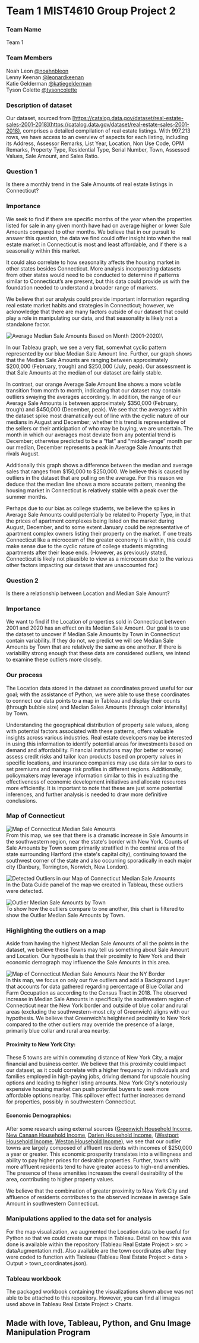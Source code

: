 # Team 1 MIST4610 Group Project 2

### Team Name
Team 1

### Team Members
Noah Leon [@noahnbleon](https://github.com/noahnbleon)\
Lenny Keenan [@leonardkeenan](https://github.com/LeonardKeenan)\
Katie Gelderman [@katiegelderman](https://github.com/Katiegelderman)\
Tyson Colette [@tysoncolette](https://github.com/tysoncolette)

### Description of dataset
Our dataset, sourced from [https://catalog.data.gov/dataset/real-estate-sales-2001-2018](https://catalog.data.gov/dataset/real-estate-sales-2001-2018), comprises a detailed compilation of real estate listings. With 997,213 rows, we have access to an overview of aspects for each listing, including its Address, Assessor Remarks, List Year, Location, Non Use Code, OPM Remarks, Property Type, Residential Type, Serial Number, Town, Assessed Values, Sale Amount, and Sales Ratio.

### Question 1
Is there a monthly trend in the Sale Amounts of real estate listings in Connecticut?

### Importance

We seek to find if there are specific months of the year when the properties listed for sale in any given month have had on average higher or lower Sale Amounts compared to other months. We believe that in our pursuit to answer this question, the data we find could offer insight into when the real estate market in Connecticut is most and least affordable, and if there is a seasonality within this market.

It could also correlate to how seasonality affects the housing market in other states besides Connecticut. More analysis incorporating datasets from other states would need to be conducted to determine if patterns similar to Connecticut’s are present, but this data could provide us with the foundation needed to understand a broader range of markets.

We believe that our analysis could provide important information regarding real estate market habits and strategies in Connecticut; however, we acknowledge that there are many factors outside of our dataset that could play a role in manipulating our data, and that seasonality is likely not a standalone factor.

![Average Median Sale Amounts Based on Month (2001-2020)](https://github.com/noahnbleon/Tableau-Real-Estate-Project/assets/124447378/78d40001-b2e2-4125-8ce8-0722f74a1047)\

In our Tableau graph, we see a very flat, somewhat cyclic pattern represented by our blue Median Sale Amount line. Further, our graph shows that the Median Sale Amounts are ranging between approximately $200,000 (February, trough) and $250,000 (July, peak). Our assessment is that Sale Amounts at the median of our dataset are fairly stable.

In contrast, our orange Average Sale Amount line shows a more volatile transition from month to month, indicating that our dataset may contain outliers swaying the averages accordingly. In addition, the range of our Average Sale Amounts is between approximately $350,000 (February, trough) and $450,000 (December, peak). We see that the averages within the dataset spike most dramatically out of line with the cyclic nature of our medians in August and December; whether this trend is representative of the sellers or their anticipation of who may be buying, we are uncertain. The month in which our averages most deviate from any potential trend is December; otherwise predicted to be a “flat” and “middle-range” month per our median, December represents a peak in Average Sale Amounts that rivals August.

Additionally this graph shows a difference between the median and average sales that ranges from $150,000 to $250,000. We believe this is caused by outliers in the dataset that are pulling on the average. For this reason we deduce that the median line shows a more accurate pattern, meaning the housing market in Connecticut is relatively stable with a peak over the summer months.

Perhaps due to our bias as college students, we believe the spikes in Average Sale Amounts could potentially be related to Property Type, in that the prices of apartment complexes being listed on the market during August, December, and to some extent January could be representative of apartment complex owners listing their property on the market. If one treats Connecticut like a microcosm of the greater economy it is within, this could make sense due to the cyclic nature of college students migrating apartments after their lease ends. (However, as previously stated, Connecticut is likely not plausible to view as a microcosm due to the various other factors impacting our dataset that are unaccounted for.)

### Question 2

Is there a relationship between Location and Median Sale Amount?

### Importance

We want to find if the Location of properties sold in Connecticut between 2001 and 2020 has an effect on its Median Sale Amount. Our goal is to use the dataset to uncover if Median Sale Amounts by Town in Connecticut contain variability. If they do not, we predict we will see Median Sale Amounts by Town that are relatively the same as one another. If there is variability strong enough that these data are considered outliers, we intend to examine these outliers more closely.

### Our process

The Location data stored in the dataset as coordinates proved useful for our goal; with the assistance of Python, we were able to use these coordinates to connect our data points to a map in Tableau and display their counts (through bubble size) and Median Sales Amounts (through color intensity) by Town.

Understanding the geographical distribution of property sale values, along with potential factors associated with these patterns, offers valuable insights across various industries. Real estate developers may be interested in using this information to identify potential areas for investments based on demand and affordability. Financial institutions may (for better or worse) assess credit risks and tailor loan products based on property values in specific locations, and insurance companies may use data similar to ours to set premiums and manage risk profiles in different regions. Additionally, policymakers may leverage information similar to this in evaluating the effectiveness of economic development initiatives and allocate resources more efficiently. It is important to note that these are just some potential inferences, and further analysis is needed to draw more definitive conclusions.

### Map of Connecticut
![Map of Connecticut Median Sale Amounts](https://github.com/noahnbleon/Tableau-Real-Estate-Project/assets/124447378/9b21d335-87f5-42f6-98d0-bec86abb2c9b)\
From this map, we see that there is a dramatic increase in Sale Amounts in the southwestern region, near the state's border with New York. Counts of Sale Amounts by Town seem primarily stratified in the central area of the state surrounding Hartford (the state's capital city), continuing toward the southwest corner of the state and also occurring sporadically in each major city (Danbury, Torrington, Norwich, New London).

![Detected Outliers in our Map of Connecticut Median Sale Amounts](https://github.com/noahnbleon/project2/assets/124447378/c9cf8786-359c-45d7-bd2b-07affd6498f9)\
In the Data Guide panel of the map we created in Tableau, these outliers were detected.

![Outlier Median Sale Amounts by Town](https://github.com/noahnbleon/project2/assets/124447378/b5efe4cb-a705-4791-9a74-cee6ce1558d4)\
To show how the outliers compare to one another, this chart is filtered to show the Outlier Median Sale Amounts by Town.

### Highlighting the outliers on a map
Aside from having the highest Median Sale Amounts of all the points in the dataset, we believe these Towns may tell us something about Sale Amount and Location. Our hypothesis is that their proximity to New York and their economic demograph may influence the Sale Amounts in this area.

![Map of Connecticut Median Sale Amounts Near the NY Border](https://github.com/noahnbleon/Tableau-Real-Estate-Project/assets/124447378/b5321b8b-42bf-48d7-a348-4a1150c27217)\
In this map, we focus on only our five outliers and add a Background Layer that accounts for data gathered regarding percentage of Blue Collar and Farm Occupation as according to the Census Tract in 2018. The observed increase in Median Sale Amounts in specifically the southwestern region of Connecticut near the New York border and outside of blue collar and rural areas (excluding the southwestern-most city of Greenwich) aligns with our hypothesis. We believe that Greenwich's heightened proximity to New York compared to the other outliers may override the presence of a large, primarily blue collar and rural area nearby.


#### Proximity to New York City:
These 5 towns are within commuting distance of New York City, a major financial and business center. We believe that this proximity could impact our dataset, as it could correlate with a higher frequency in individuals and families employed in high-paying jobs, driving demand for upscale housing options and leading to higher listing amounts. New York City's notoriously expensive housing market can push potential buyers to seek more affordable options nearby. This spillover effect further increases demand for properties, possibly in southwestern Connecticut.

#### Economic Demographics:
After some research using external sources ([Greenwich Household Income](https://statisticalatlas.com/place/Connecticut/Greenwich/Household-Income), [New Canaan Household Income](https://statisticalatlas.com/county-subdivision/Connecticut/Fairfield-County/Town-of-New-Canaan/Household-Income), [Darien Household Income](https://statisticalatlas.com/place/Connecticut/Darien/Household-Income), ([Westport Household Income](https://statisticalatlas.com/place/Connecticut/Westport/Household-Income), [Weston Household Income](https://statisticalatlas.com/county-subdivision/Connecticut/Fairfield-County/Town-of-Weston/Household-Income)), we see that our outlier towns are largely composed of affluent residents with incomes of $250,000 a year or greater. This economic prosperity translates into a willingness and ability to pay higher prices for desirable properties. Further, towns with more affluent residents tend to have greater access to high-end amenities. The presence of these amenities increases the overall desirability of the area, contributing to higher property values.

We believe that the combination of greater proximity to New York City and affluence of residents contributes to the observed increase in average Sale Amount in southwestern Connecticut.

### Manipulations applied to the data set for analysis
For the map visualization, we augmented the Location data to be useful for Python so that we could create our maps in Tableau. Detail on how this was done is available within the repository (Tableau Real Estate Project > src > dataAugmentation.md). Also available are the town coordinates after they were coded to function with Tableau (Tableau Real Estate Project > data > Output > town_coordinates.json).

### Tableau workbook
The packaged workbook containing the visualizations shown above was not able to be attached to this repository. However, you can find all images used above in Tableau Real Estate Project > Charts.

## Made with love, Tableau, Python, and Gnu Image Manipulation Program
